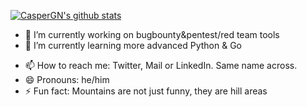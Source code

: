 [![CasperGN's github stats](https://github-readme-stats.vercel.app/api?username=CasperGN&count_private=true&theme=dark&include_all_commits=true&show_icons=true)](https://github.com/CasperGN/github-readme-stats)

<!--
**CasperGN/CasperGN** is a ✨ _special_ ✨ repository because its `README.md` (this file) appears on your GitHub profile.

Here are some ideas to get you started:-->

- 🔭 I’m currently working on bugbounty&pentest/red team tools
- 🌱 I’m currently learning more advanced Python & Go
<!--- 👯 I’m looking to collaborate on ...
- 🤔 I’m looking for help with ...
- 💬 Ask me about ...-->
- 📫 How to reach me: Twitter, Mail or LinkedIn. Same name across.
- 😄 Pronouns: he/him
- ⚡ Fun fact: Mountains are not just funny, they are hill areas

